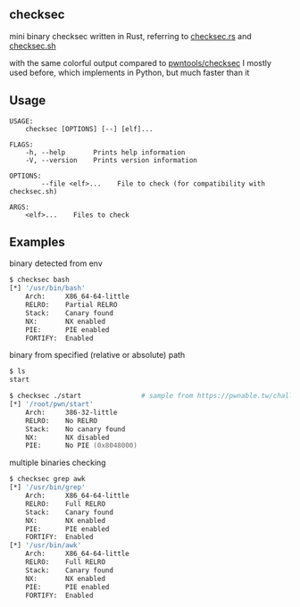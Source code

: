 ## checksec

mini binary checksec written in Rust, referring to [checksec.rs](https://github.com/etke/checksec.rs) and [checksec.sh](https://github.com/slimm609/checksec.sh)

with the same colorful output compared to [pwntools/checksec](https://github.com/Gallopsled/pwntools) I mostly used before, which implements in Python, but much faster than it

Usage
-----
```
USAGE:
    checksec [OPTIONS] [--] [elf]...

FLAGS:
    -h, --help       Prints help information
    -V, --version    Prints version information

OPTIONS:
        --file <elf>...    File to check (for compatibility with checksec.sh)

ARGS:
    <elf>...    Files to check
```
Examples
--------
binary detected from env
```zsh
$ checksec bash
[*] '/usr/bin/bash'
    Arch:     X86_64-64-little
    RELRO:    Partial RELRO
    Stack:    Canary found
    NX:       NX enabled
    PIE:      PIE enabled
    FORTIFY:  Enabled
```
binary from specified (relative or absolute) path
```zsh
$ ls
start

$ checksec ./start               # sample from https://pwnable.tw/challenge/#1
[*] '/root/pwn/start'
    Arch:     386-32-little
    RELRO:    No RELRO
    Stack:    No canary found
    NX:       NX disabled
    PIE:      No PIE (0x8048000)
```
multiple binaries checking
```zsh
$ checksec grep awk
[*] '/usr/bin/grep'
    Arch:     X86_64-64-little
    RELRO:    Full RELRO
    Stack:    Canary found
    NX:       NX enabled
    PIE:      PIE enabled
    FORTIFY:  Enabled
[*] '/usr/bin/awk'
    Arch:     X86_64-64-little
    RELRO:    Full RELRO
    Stack:    Canary found
    NX:       NX enabled
    PIE:      PIE enabled
    FORTIFY:  Enabled
```